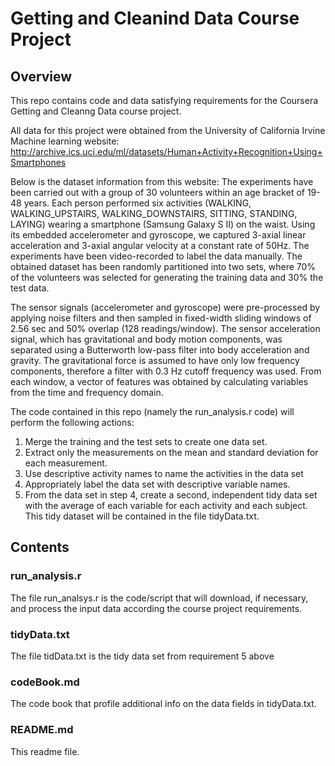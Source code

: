 # Getting and Cleanind Data Course Project

## Overview

This repo contains code and data satisfying requirements for the Coursera Getting and Cleanng Data course project.

All data for this project were obtained from the University of California Irvine Machine learning website:
http://archive.ics.uci.edu/ml/datasets/Human+Activity+Recognition+Using+Smartphones

Below is the dataset information from this website:
The experiments have been carried out with a group of 30 volunteers within an age bracket of 19-48 years. Each person performed six activities (WALKING, WALKING_UPSTAIRS, WALKING_DOWNSTAIRS, SITTING, STANDING, LAYING) wearing a smartphone (Samsung Galaxy S II) on the waist. Using its embedded accelerometer and gyroscope, we captured 3-axial linear acceleration and 3-axial angular velocity at a constant rate of 50Hz. The experiments have been video-recorded to label the data manually. The obtained dataset has been randomly partitioned into two sets, where 70% of the volunteers was selected for generating the training data and 30% the test data. 

The sensor signals (accelerometer and gyroscope) were pre-processed by applying noise filters and then sampled in fixed-width sliding windows of 2.56 sec and 50% overlap (128 readings/window). The sensor acceleration signal, which has gravitational and body motion components, was separated using a Butterworth low-pass filter into body acceleration and gravity. The gravitational force is assumed to have only low frequency components, therefore a filter with 0.3 Hz cutoff frequency was used. From each window, a vector of features was obtained by calculating variables from the time and frequency domain.

The code contained in this repo (namely the run_analysis.r code) will perform the following actions:
1. Merge the training and the test sets to create one data set.
2. Extract only the measurements on the mean and standard deviation for each measurement.
3. Use descriptive activity names to name the activities in the data set
4. Appropriately label the data set with descriptive variable names.
5. From the data set in step 4, create a second, independent tidy data set with the average of each variable for each activity and each subject. This tidy dataset will be contained in the file tidyData.txt.


## Contents

### run_analysis.r

The file run_analsys.r is the code/script that will download, if necessary, and process the input data according the course project requirements.

### tidyData.txt

The file tidData.txt is the tidy data set from requirement 5 above

### codeBook.md

The code book that profile additional info on the data fields in tidyData.txt.

### README.md

This readme file.

